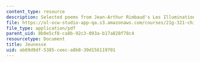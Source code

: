 ```yaml
---
content_type: resource
description: Selected poems from Jean-Arthur Rimbaud's Les Illuminations (1875).
file: https://ol-ocw-studio-app-qa.s3.amazonaws.com/courses/21g-321-childhood-and-youth-in-french-and-francophone-cultures-spring-2013/ab69d9df5385ceeca8b039d156119701_MIT21G_321S13_jeunesse.pdf
file_type: application/pdf
parent_uid: 8b0e5cf8-ca8b-92c3-093a-b17a828f78c4
resourcetype: Document
title: Jeunesse
uid: ab69d9df-5385-ceec-a8b0-39d156119701
---
```

